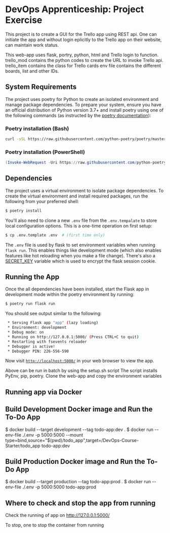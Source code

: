 # DevOps Apprenticeship: Project Exercise

 This project is to create a GUI for the Trello app using REST api. One can initiate the app and without login eplicitly to the Trello app on their website, can maintain work status. 

 This web-app uses flask, portry, python, html and Trello login to function.    
 trello_mod contains the python codes to create the URL to invoke Trello api.
 trello_item contains the class for Trello cards
 env file contains the different boards, list and other IDs.
   

## System Requirements

The project uses poetry for Python to create an isolated environment and manage package dependencies. To prepare your system, ensure you have an official distribution of Python version 3.7+ and install poetry using one of the following commands (as instructed by the [poetry documentation](https://python-poetry.org/docs/#system-requirements)):

### Poetry installation (Bash)

```bash
curl -sSL https://raw.githubusercontent.com/python-poetry/poetry/master/get-poetry.py | python
```

### Poetry installation (PowerShell)

```powershell
(Invoke-WebRequest -Uri https://raw.githubusercontent.com/python-poetry/poetry/master/get-poetry.py -UseBasicParsing).Content | python
```

## Dependencies

The project uses a virtual environment to isolate package dependencies. To create the virtual environment and install required packages, run the following from your preferred shell:

```bash
$ poetry install
```

You'll also need to clone a new `.env` file from the `.env.tempalate` to store local configuration options. This is a one-time operation on first setup:

```bash
$ cp .env.template .env  # (first time only)
```

The `.env` file is used by flask to set environment variables when running `flask run`. This enables things like development mode (which also enables features like hot reloading when you make a file change). There's also a [SECRET_KEY](https://flask.palletsprojects.com/en/1.1.x/config/#SECRET_KEY) variable which is used to encrypt the flask session cookie.

## Running the App

Once the all dependencies have been installed, start the Flask app in development mode within the poetry environment by running:
```bash
$ poetry run flask run
```

You should see output similar to the following:
```bash
 * Serving Flask app "app" (lazy loading)
 * Environment: development
 * Debug mode: on
 * Running on http://127.0.0.1:5000/ (Press CTRL+C to quit)
 * Restarting with fsevents reloader
 * Debugger is active!
 * Debugger PIN: 226-556-590
```
Now visit [`http://localhost:5000/`](http://localhost:5000/) in your web browser to view the app.

Above can be run in batch by using the setup.sh script 
The script installs PyEnv, pip, poetry. Clone the web-app and copy the environment variables

## Running app via Docker

## Build Development Docker image and Run the To-Do App
$ docker build --target development --tag todo-app:dev .
$ docker run --env-file ./.env -p 5000:5000 --mount type=bind,source="$(pwd)/todo_app",target=/DevOps-Course-Starter/todo_app todo-app:dev

## Build Production Docker image and Run the To-Do App
$ docker build --target production --tag todo-app:prod .
$ docker run --env-file ./.env -p 5000:5000 todo-app:prod

## Where to check and stop the app from running
Check the running of app on http://127.0.0.1:5000/

To stop, one to stop the container from running
